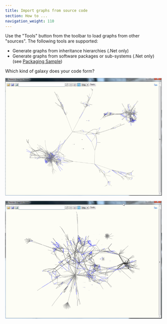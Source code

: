 ```yaml
---
title: Import graphs from source code
section: How to ...
navigation_weight: 110
---
```


Use the "Tools" button from the toolbar to load graphs from other "sources".
The following tools are supported:

- Generate graphs from inheritance hierarchies (.Net only)
- Generate graphs from software packages or sub-systems (.Net only)
  (see [Packaging Sample](../Viewer.Samples/Packaging.xaml))

Which kind of galaxy does your code form?

![](../Screenshots/Galaxy.1.png)

![](../Screenshots/Galaxy.2.png)


